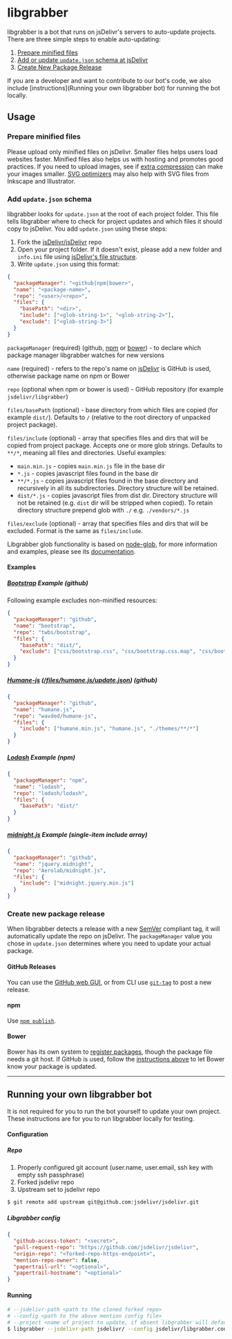 libgrabber
==========

libgrabber is a bot that runs on jsDelivr's servers to auto-update projects.
There are three simple steps to enable auto-updating:

1. [Prepare minified files](#prepare-minified-files)
2. [Add or update `update.json` schema at jsDelivr](#add-updatejson-schema)
3. [Create New Package Release](#create-new-package-release)

If you are a developer and want to contribute to our bot's code, we also include [instructions](Running your own libgrabber bot) for running the bot locally.

Usage
-----

### Prepare minified files
Please upload only minified files on jsDelivr.  Smaller files helps users load websites faster.  Minified files also helps us with hosting and promotes good practices.  If you need to upload images, see if [extra compression](http://www.sitepoint.com/image-compression-tools/) can make your images smaller.  [SVG optimizers](https://github.com/svg/svgo#svgo----) may also help with SVG files from Inkscape and Illustrator.

### Add `update.json` schema

libgrabber looks for `update.json` at the root of each project folder.  This file tells libgrabber where to check for project updates and which files it should copy to jsDelivr.  You add `update.json` using these steps:

1. Fork the [jsDelivr/jsDelivr](https://github.com/jsdelivr/jsdelivr) repo
2. Open your project folder.  If it doesn't exist, please add a new folder and `info.ini` file using [jsDelivr's file structure](https://github.com/jsdelivr/jsdelivr#file-structure).
3. Write `update.json` using this format:

```json
{
  "packageManager": "<github|npm|bower>",
  "name": "<package-name>",
  "repo": "<user>/<repo>",
  "files": {
    "basePath": "<dir>",
    "include": ["<glob-string-1>", "<glob-string-2>"],
    "exclude": ["<glob-string-3>"]
  }
}
```

`packageManager` (required) (github, [npm](http://npmjs.org/) or [bower](http://bower.io/)) - to declare which package manager libgrabber watches for new versions

`name` (required) - refers to the repo's name on [jsDelivr](http://www.jsdelivr.com/) is GitHub is used, otherwise package name on npm or Bower

`repo` (optional when npm or bower is used) - GitHub repository (for example `jsdelivr/libgrabber`)

`files/basePath` (optional) - base directory from which files are copied (for example `dist/`). Defaults to `/` (relative to the root directory of unpacked project package).

`files/include` (optional) - array that specifies files and dirs that will be copied from project package. Accepts one or more glob strings. Defaults to `**/*`, meaning all files and directories. Useful examples:

- `main.min.js` - copies `main.min.js` file in the base dir
- `*.js` - copies javascript files found in the base dir
- `**/*.js` - copies javascript files found in the base directory and recursively in all its subdirectories. Directory structure will be retained.
- `dist/*.js` - copies javascript files from dist dir. Directory structure will not be retained (e.g. `dist` dir will be stripped when copied). To retain directory structure prepend glob with `./` e.g. `./vendors/*.js` 

`files/exclude` (optional) - array that specifies files and dirs that will be excluded.  Format is the same as `files/include`.

Libgrabber glob functionality is based on [node-glob](https://github.com/isaacs/node-glob), for more information and examples, please see its [documentation](https://github.com/isaacs/node-glob).

#### Examples

##### [Bootstrap](https://github.com/twbs/bootstrap) Example (github)

Following example excludes non-minified resources:

```json
{
  "packageManager": "github",
  "name": "bootstrap",
  "repo": "twbs/bootstrap",
  "files": {
    "basePath": "dist/",
    "exclude": ["css/bootstrap.css", "css/bootstrap.css.map", "css/bootstrap-theme.css", "css/bootstrap-theme.css.map", "js/bootstrap.js"]
  }
}
```

##### [Humane-js](https://github.com/wavded/humane-js)  ([*/files/humane.js/update.json*](https://github.com/jsdelivr/jsdelivr/blob/master/files/humane.js/update.json)) (github)

```json
{
  "packageManager": "github",
  "name": "humane.js",
  "repo": "wavded/humane-js",
  "files": {
    "include": ["humane.min.js", "humane.js", "./themes/**/*"]
  }
}
```

##### [Lodash](https://github.com/lodash/lodash) Example (npm)

```json
{
  "packageManager": "npm",
  "name": "lodash",
  "repo": "lodash/lodash",
  "files": {
    "basePath": "dist/"
  }
}
```

##### [midnight.js](https://github.com/Aerolab/midnight.js) Example (single-item include array)

```json
{
  "packageManager": "github",
  "name": "jquery.midnight",
  "repo": "Aerolab/midnight.js",
  "files": {
    "include": ["midnight.jquery.min.js"]
  }
}
```

### Create new package release

When libgrabber detects a release with a new [SemVer](http://semver.org/) compliant tag, it will automatically update the repo on jsDelivr.  The `packageManager` value you chose in `update.json` determines where you need to update your actual package.

#### GitHub Releases

You can use the [GitHub web GUI](https://help.github.com/articles/creating-releases), or from CLI use [`git-tag`](http://git-scm.com/book/en/Git-Basics-Tagging) to post a new release.

#### npm

Use [`npm publish`](https://www.npmjs.org/doc/cli/npm-publish.html).

#### Bower

Bower has its own system to [register packages](http://bower.io/docs/creating-packages/), though the package file needs a git host.  If GitHub is used, follow the [instructions above](#github-releases) to let Bower know your package is updated.

----

Running your own libgrabber bot
-------------------------------

It is not required for you to run the bot yourself to update your own project.  These instructions are for you to run libgrabber locally for testing.

#### Configuration

##### Repo

1. Properly configured git account (user.name, user.email, ssh key with empty ssh passphrase)
2. Forked jsdelivr repo
3. Upstream set to jsdelivr repo
```bash
$ git remote add upstream git@github.com:jsdelivr/jsdelivr.git
```

##### Libgrabber config

```json
{
  "github-access-token": "<secret>",
  "pull-request-repo": "https://github.com/jsdelivr/jsdelivr",
  "origin-repo": "<forked-repo-https-endpoint>",
  "mention-repo-owner": false,
  "papertrail-url": "<optional>",
  "papertrail-hostname": "<optional>"
}
```

#### Running

```bash
# --jsdelivr-path <path to the cloned forked repo>
# --config <path to the above mention config file>
# --project <name of project to update, if absent libgrabber will default to updating all projects>
$ libgrabber --jsdelivr-path jsdelivr/ --config jsdelivr/libgrabber.config.json --project projectName
```
